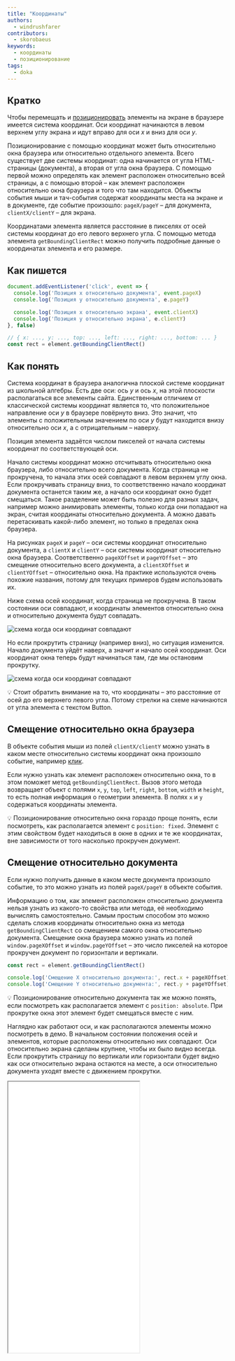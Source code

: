 ```yaml
---
title: "Координаты"
authors:
  - windrushfarer
contributors:
  - skorobaeus
keywords:
  - координаты
  - позиционирование
tags:
  - doka
---
```


## Кратко

Чтобы перемещать и [позиционировать](/js/element-positioning-js/) элементы на экране в браузере имеется система координат. Оси координат начинаются в левом верхнем углу экрана и идут вправо для оси _x_ и вниз для оси _y_.

Позиционирование с помощью координат может быть относительно окна браузера или относительно отдельного элемента. Всего существует две системы координат: одна начинается от угла HTML-страницы  (документа), а вторая от угла окна браузера. С помощью первой можно определять как элемент расположен относительно всей страницы, а с помощью второй – как элемент расположен относительно окна браузера и того что там находится. Объекты события мыши и тач-события содержат координаты места на экране и в документе, где событие произошло: `pageX/pageY` – для документа, `clientX/clientY` – для экрана.

Координатами элемента является расстояние в пикселях от осей системы координат до его левого верхнего угла. С помощью метода элемента `getBoundingClientRect` можно получить подробные данные о координатах элемента и его размере.

## Как пишется

```js
document.addEventListener('click', event => {
  console.log('Позиция x относительно документа', event.pageX)
  console.log('Позиция y относительно документа', e.pageY)

  console.log('Позиция x относительно экрана', event.clientX)
  console.log('Позиция y относительно экрана', e.clientY)
}, false)

// { x: ..., y: ..., top: ..., left: ..., right: ..., bottom: ... }
const rect = element.getBoundingClientRect()
```

## Как понять

Система координат в браузера аналогична плоской системе координат из школьной алгебры. Есть две оси: ось _y_ и ось _x_, на этой плоскости располагаться все элементы сайта. Единственным отличием от классической системы координат является то, что положительное направление оси _y_ в браузере повёрнуто вниз. Это значит, что элементы с положительным значением по оси _y_ будут находится внизу относительно оси _x_, а с отрицательным – наверху.

Позиция элемента задаётся числом пикселей от начала системы координат по соответствующей оси.

Начало системы координат можно отсчитывать относительно окна браузера, либо относительно всего документа. Когда страница не прокручена, то начала этих осей совпадают в левом верхнем углу окна. Если прокручивать страницу вниз, то соответственно начало координат документа останется таким же, а начало оси координат окно будет смещаться. Такое разделение может быть полезно для разных задач, например можно анимировать элементы, только когда они попадают на экран, считая координаты относительно документа. А можно давать перетаскивать какой-либо элемент, но только в пределах окна браузера.

На рисунках `pageX` и `pageY` – оси системы координат относительно документа, а `clientX` и `clientY` – оси системы координат относительно окна браузера. Соответственно `pageXOffset` и `pageYOffset` – это смещение относительно всего документа, а `clientXOffset` и `clientYOffset` – относительно окна. На практике используются очень похожие названия, потому для текущих примеров будем использовать их.

Ниже схема осей координат, когда страница не прокручена. В таком состоянии оси совпадают, и координаты элементов относительно окна и относительно документа будут совпадать.

![схема когда оси координат совпадают](images/same_xy.png)

Но если прокрутить страницу (например вниз), но ситуация изменится. Начало документа уйдёт наверх, а значит и начало осей координат. Оси координат окна теперь будут начинаться там, где мы остановим прокрутку.

![схема когда оси координат совпадают](images/page_shift.png)

💡 Стоит обратить внимание на то, что координаты – это расстояние от осей до его верхнего левого угла. Потому стрелки на схеме начинаются от угла элемента с текстом Button.

## Смещение относительно окна браузера

В объекте события мыши из полей `clientX/clientY` можно узнать в каком месте относительно системы координат окна произошло событие, например [клик](/js/element-click).

Если нужно узнать как элемент расположен относительно окна, то в этом поможет метод `getBoundingClientRect`. Вызов этого метода возвращает объект с полями `x`, `y`, `top`, `left`, `right`, `bottom`, `width` и `height`, то есть полная информация о геометрии элемента. В полях `x` и `y` содержаться координаты элемента.

💡 Позиционирование относительно окна гораздо проще понять, если посмотреть, как располагается элемент с `position: fixed`. Элемент с этим свойством будет находиться в окне в одних и те же координатах, вне зависимости от того насколько прокручен документ.

## Смещение относительно документа

Если нужно получить данные в каком месте документа произошло событие, то это можно узнать из полей `pageX/pageY` в объекте события.

Информацию о том, как элемент расположен относительно документа нельзя узнать из какого-то свойства или метода, её необходимо вычислять самостоятельно. Самым простым способом это можно сделать сложив координаты относительно окна из метода `getBoundingClientRect` со смещением самого окна относительно документа. Смещение окна браузера можно узнать из полей `window.pageXOffset` и `window.pageYOffset` – это число пикселей на которое прокручен документ по горизонтали и вертикали.

```js
const rect = element.getBoundingClientRect()

console.log('Смещение X относительно документа:', rect.x + pageXOffset)
console.log('Смещение Y относительно документа:', rect.y + pageYOffset)
```

💡 Позиционирование относительно документа так же можно понять, если посмотреть как располагается элемент с `position: absolute`. При прокрутке окна этот элемент будет смещаться вместе с ним.

Наглядно как работают оси, и как располагаются элементы можно посмотреть в демо. В начальном состоянии положения осей и элементов, которые расположены относительно них совпадают. Оси относительно экрана сделаны крупнее, чтобы их было видно всегда. Если прокрутить страницу по вертикали или горизонтали будет видно как оси относительно экрана остаются на месте, а оси относительно документа уходят вместе с движением прокрутки.

<iframe title="Оси координат в браузере — Координаты — Дока" src="demos/axis/" sandbox height="620"></iframe>
